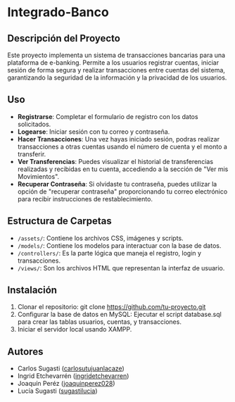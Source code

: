 # Integrado-Banco

## Descripción del Proyecto
Este proyecto implementa un sistema de transacciones bancarias para una plataforma de e-banking. Permite a los usuarios registrar cuentas, iniciar sesión de forma segura y realizar transacciones entre cuentas del sistema, garantizando la seguridad de la información y la privacidad de los usuarios.

## Uso
- **Registrarse**: Completar el formulario de registro con los datos solicitados.
- **Logearse**: Iniciar sesión con tu correo y contraseña.
- **Hacer Transacciones**: Una vez hayas iniciado sesión, podras realizar transacciones a otras cuentas usando el número de cuenta y el monto a transferir.
- **Ver Transferencias**: Puedes visualizar el historial de transferencias realizadas y recibidas en tu cuenta, accediendo a la sección de "Ver mis Movimientos".
- **Recuperar Contraseña**: Si olvidaste tu contraseña, puedes utilizar la opción de "recuperar contraseña" proporcionando tu correo electrónico para recibir instrucciones de restablecimiento.


## Estructura de Carpetas
- `/assets/`: Contiene los archivos CSS, imágenes y scripts.
- `/models/`: Contiene los modelos para interactuar con la base de datos.
- `/controllers/`: Es la parte lógica que maneja el registro, login y transacciones.
- `/views/`: Son los archivos HTML que representan la interfaz de usuario.

## Instalación
1. Clonar el repositorio: git clone https://github.com/tu-proyecto.git
2. Configurar la base de datos en MySQL: Ejecutar el script database.sql para crear las tablas usuarios, cuentas, y transacciones.
3. Iniciar el servidor local usando XAMPP.

## Autores
- Carlos Sugasti ([carlosutujuanlacaze](https://github.com/carlosutujuanlacaze))
- Ingrid Etchevarrén ([ingridetchevarren](https://github.com/ingridetchevarren))
- Joaquín Peréz ([joaquinperez028](https://github.com/joaquinperez028))
- Lucía Sugasti ([sugastilucia](https://github.com/luciasugasti))

